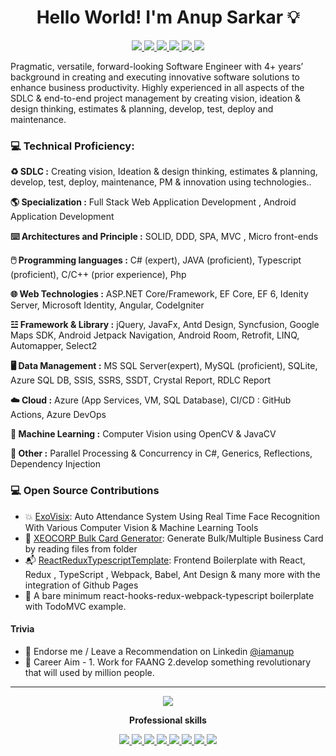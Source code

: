 
<h1 align="center">Hello World!  I'm  Anup Sarkar   💡</h1>

<p align="center"> 
 <a href="https://www.facebook.com/mr.anupsarkar/" alt="Anup's twitter">
   <img src="https://img.shields.io/badge/-@mr.anupsarkar-%231DA1F2?style=flat-square&logo=facebook&logoColor=ffffff" />
 </a>
 <a href="https://github.com/MeAnupSarkar" alt="Anup's github">
   <img src="https://img.shields.io/badge/-@MeAnupSarkar-%23181717?style=flat-square&logo=github" />
 </a>
 <a href="https://www.linkedin.com/in/iamanup" alt="Anup's linkedin">
   <img src="https://img.shields.io/badge/-iamanup-blue?style=flat-square&logo=Linkedin&logoColor=white&link=https://www.linkedin.com/in/iamanup" />
 </a>
 <a href="https://www.youtube.com/c/CodeWithAnup" alt="Anup's YT channel">
    <img src="https://img.shields.io/badge/-CodeWithAnup-9cf?style=flat-square&logo=youtube&logoColor=red&link=https://www.linkedin.com/in/iamanup" />
 </a>

  <a href="http://xeocorp.com/" alt="Anup's Website">
   <img src="https://img.shields.io/badge/Xeocorp.com-blueviolet?style=flat-square" />
 </a>
 <a>
   <img src="https://komarev.com/ghpvc/?username=MeAnupSarkar&color=ff69b4&style=flat-square" />
 </a>
</p>

Pragmatic, versatile, forward-looking Software Engineer with 4+ years’ background in creating and executing innovative software solutions to enhance business productivity. Highly experienced in all aspects of the SDLC & end-to-end project management by creating vision, ideation & design thinking, estimates & planning, develop, test, deploy and maintenance.

### 💻 Technical Proficiency:

**♻️ SDLC :** Creating vision, Ideation & design thinking, estimates & planning, develop, test, deploy, maintenance, PM & innovation using technologies..

**🌎 Specialization :** Full Stack Web Application Development , Android Application Development

**⌨️ Architectures and Principle :** SOLID, DDD, SPA, MVC , Micro front-ends

**🖱️ Programming languages :** C# (expert), JAVA (proficient), Typescript (proficient), C/C++ (prior experience), Php
 
**🌐 Web Technologies :** ASP.NET Core/Framework, EF Core, EF 6, Idenity Server, Microsoft Identity, Angular, CodeIgniter

**☳ Framework & Library :**  jQuery, JavaFx, Antd Design, Syncfusion, Google Maps SDK, Android Jetpack Navigation, Android Room, Retrofit, LINQ, Automapper, Select2

**🖥️ Data Management :** MS SQL Server(expert), MySQL (proficient), SQLite, Azure SQL DB, SSIS, SSRS, SSDT, Crystal Report, RDLC Report

**☁️ Cloud :** Azure (App Services, VM, SQL Database), CI/CD : GitHub Actions, Azure DevOps 
 
**🤖 Machine Learning :** Computer Vision using OpenCV & JavaCV

**💾 Other :** Parallel Processing & Concurrency in C#, Generics, Reflections, Dependency Injection

### 💻 Open Source Contributions

- 💥 [ExoVisix](https://github.com/MeAnupSarkar/ExoVisix): Auto Attendance System Using Real Time Face Recognition With Various Computer Vision & Machine Learning Tools
- 🛒 [XEOCORP Bulk Card Generator](https://github.com/MeAnupSarkar/Xeocorp-Card-Generator-JavaFX): Generate Bulk/Multiple Business Card by reading files from folder
- 📬 [ReactReduxTypescriptTemplate](https://github.com/MeAnupSarkar/ReactReduxTsTemplate): Frontend Boilerplate with React, Redux , TypeScript , Webpack, Babel, Ant Design & many more with the integration of Github Pages
- 🥇 A bare minimum react-hooks-redux-webpack-typescript boilerplate with TodoMVC example.

#### Trivia

- 🦸 Endorse me / Leave a Recommendation on Linkedin [@iamanup](https://www.linkedin.com/in/iamanup/)
- 🦸 Career Aim - 1. Work for FAANG  2.develop something revolutionary  that will used by million people.

---
<p align="center">
  <a href="#" alt="Anup's github stats"><img src="https://github-readme-stats.vercel.app/api?username=MeAnupSarkar" /></a>
</p>
<p align="center"> 
 <strong>
  Professional skills
  </strong>
</p>

<p align="center">
  <a href="https://dotnet.microsoft.com/">
    <img src="https://drive.google.com/uc?export=view&id=1XZy8GBfx4uBDCSWG8qq8tMax5B-8dTp4"    >
  </a>
  <a href="https://dotnet.microsoft.com/">
    <img src="https://drive.google.com/uc?export=view&id=1Wzrn_lWXvL3ll0KyuNwHU1LKgFbWII6p"    >
  </a>
  <a href="https://dotnet.microsoft.com/apps/aspnet/web-apps/blazor">
    <img src="https://drive.google.com/uc?export=view&id=1ObGtnNLm91pNVsmIhQWWKeFpFq7ls4yU"    >
  </a>
   <a href="#">
    <img src="https://drive.google.com/uc?export=view&id=1xCUu4fNjjFks9HEXi4mPBvVDmH3Nwkm6"    >
  </a>
  <a href="">
   <img src="https://drive.google.com/uc?export=view&id=1Hg-pb9IFo7FGAAQswTIRvQ3IBWO-LcsM"    >
  </a>  
  <a href="">
   <img src="https://drive.google.com/uc?export=view&id=1xld9xaax8PMv-L-4l-I8w9Hqgb66CDvJ"    >
  </a>
   <a href="#">
   <img src="https://drive.google.com/uc?export=view&id=1ETr3vJBfMcCmBed3OscwI07PPfUQH5yH"    >
  </a>
  <a href="#">
    <img src="https://drive.google.com/uc?export=view&id=1fI3FbESPuHkldP-fwWqVqvHuX6dQMAwO"    >
  </a>
 
</p>
<br/>



 
